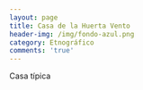 ```yaml
---
layout: page
title: Casa de la Huerta Vento
header-img: /img/fondo-azul.png
category: Etnográfico
comments: 'true'
---
```



Casa típica
